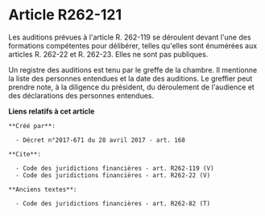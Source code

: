 # Article R262-121

Les auditions prévues à l'article R. 262-119 se déroulent devant l'une des formations compétentes pour délibérer, telles
qu'elles sont énumérées aux articles R. 262-22 et R. 262-23. Elles ne sont pas publiques. 

Un registre des auditions est tenu par le greffe de la chambre. Il mentionne la liste des personnes entendues et la date des
auditions. Le greffier peut prendre note, à la diligence du président, du déroulement de l'audience et des déclarations des
personnes entendues.

**Liens relatifs à cet article**

	**Créé par**:

	  - Décret n°2017-671 du 28 avril 2017 - art. 168

	**Cite**:

	  - Code des juridictions financières - art. R262-119 (V)
	  - Code des juridictions financières - art. R262-22 (V)

	**Anciens textes**:

	  - Code des juridictions financières - art. R262-82 (T)
